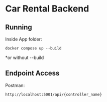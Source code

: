 # Car Rental Backend
## Running
Inside App folder:
```shell
docker compose up --build
```
*or without --build
## Endpoint Access
Postman:
```shell
http://localhost:5001/api/{controller_name}